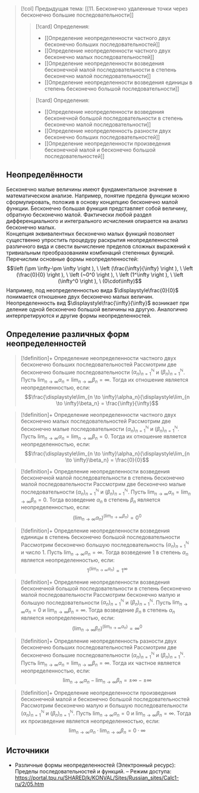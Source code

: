 > [!col] Предыдущая тема: [[11. Бесконечно удаленные точки через бесконечно большие последовательности]]
>> [!card] Определения:
>> * [[Определение неопределенности частного двух бесконечно больших последовательностей]]
>> * [[Определение неопределенности частного двух бесконечно малых последовательностей]]
>> * [[Определение неопределенности возведения бесконечной малой последовательности в степень бесконечно малой последовательности]]
>> * [[Определение неопределенности возведения единицы в степень бесконечно большой последовательности]]
>
>> [!card] Определения:
>> * [[Определение неопределенности возведения бесконечной большой последовательности в степень бесконечно малой последовательности]]
>> * [[Определение неопределенность разности двух бесконечно больших последовательностей]]
>> * [[Определение неопределенности произведения бесконечной малой и бесконечно большой последовательностей]]

## Неопределённости  
Бесконечно малые величины имеют фундаментальное значение в математическом анализе. Например, понятие предела функции можно сформулировать, положив в основу концепцию бесконечно малой функции. Бесконечно большая функция представляет собой величину, обратную бесконечно малой. Фактически любой раздел дифференциального и интегрального исчисления опирается на анализ бесконечно малых.  
Концепция эквивалентных бесконечно малых функций позволяет существенно упростить процедуру раскрытия неопределенностей различного вида и свести вычисление пределов сложных выражений к тривиальным преобразованиям комбинаций степенных функций.  
Перечислим основные формы неопределенностей:
$$\left (\pm \infty-\pm \infty \right ), \ \left (\frac{\infty}{\infty} \right ), \ \left (\frac{0}{0} \right ), \ \left (~0^0 \right ), \ \left (1^\infty \right ), \ \left (\infty^0 \right ), \ (0\cdot\infty)$$
Например, под неопределенностью вида $\displaystyle\frac{0}{0}$ понимается отношение двух бесконечно малых величин. Неопределенность вид $\displaystyle\frac{\infty}{\infty}$ возникает при деление одной бесконечно большой величины на другую. Аналогично интерпретируются и другие формы неопределенностей. 

## Определение различных форм неопределенностей
> [!definition]+ Определение неопределенности частного двух бесконечно больших последовательностей
> Рассмотрим две бесконечно большие последовательности $(\alpha_n)_{n=1}^{\mathbb N}$ и $(\beta_n)_{n=1}^{\mathbb N}$. Пусть $\displaystyle\lim_{n \to \infty}\alpha_n = \lim_{n \to \infty}\beta_n = \infty$. Тогда их отношение является неопределенностью, если: $$\frac{\displaystyle\lim_{n \to \infty}\alpha_n}{\displaystyle\lim_{n \to \infty}\beta_n} = \frac{\infty}{\infty}$$

> [!definition]+ Определение неопределенности частного двух бесконечно малых последовательностей
> Рассмотрим две бесконечно малые последовательности $(\alpha_n)_{n=1}^{\mathbb N}$ и $(\beta_n)_{n=1}^{\mathbb N}$. Пусть $\displaystyle\lim_{n \to \infty}\alpha_n = \lim_{n \to \infty}\beta_n = 0$. Тогда их отношение является неопределенностью, если: $$\frac{\displaystyle\lim_{n \to \infty}\alpha_n}{\displaystyle\lim_{n \to \infty}\beta_n} = \frac{0}{0}$$

> [!definition]+ Определение неопределенности возведения бесконечной малой последовательности в степень бесконечно малой последовательности 
> Рассмотрим две бесконечно малые последовательности $(\alpha_n)_{n=1}^{\mathbb N}$ и $(\beta_n)_{n=1}^{\mathbb N}$. Пусть $\displaystyle\lim_{n \to \infty}\alpha_n = \lim_{n \to \infty}\beta_n = 0$. Тогда возведение $\alpha_n$ в степень $\beta_n$ является неопределенностью, если: $$\displaystyle \left(\lim_{n \to \infty}\alpha_n\right)^{\displaystyle\left(\lim_{n \to \infty}\beta_n\right)} = 0^0$$

> [!definition]+ Определение неопределенности возведения единицы в степень бесконечно большой последовательности 
> Рассмотрим бесконечно большую последовательность $(\alpha_n)_{n=1}^{\mathbb N}$ и число $1$. Пусть $\displaystyle\lim_{n \to \infty}\alpha_n = \infty$. Тогда возведение $1$ в степень $\alpha_n$ является неопределенностью, если: $$\displaystyle 1^{\displaystyle\left(\lim_{n \to \infty}\alpha_n\right)} = 1^\infty$$

> [!definition]+ Определение неопределенности возведения бесконечной большой последовательности в степень бесконечно малой последовательности 
> Рассмотрим бесконечно малую и большую последовательности $(\alpha_n)_{n=1}^{\mathbb N}$ и $(\beta_n)_{n=1}^{\mathbb N}$. Пусть $\displaystyle\lim_{n \to \infty}\alpha_n = 0$ и $\displaystyle\lim_{n \to \infty}\beta_n = \infty$. Тогда возведение $\beta_n$ в степень $\alpha_n$ является неопределенностью, если: $$\displaystyle \left(\lim_{n \to \infty}\beta_n\right)^{\displaystyle\left(\lim_{n \to \infty}\alpha_n\right)} = \infty^0$$

> [!definition]+ Определение неопределенность разности двух бесконечно больших последовательностей
> Рассмотрим две бесконечно большие последовательности $(\alpha_n)_{n=1}^{\mathbb N}$ и $(\beta_n)_{n=1}^{\mathbb N}$. Пусть $\displaystyle\lim_{n \to \infty}\alpha_n = \lim_{n \to \infty}\beta_n = \infty$. Тогда их частное является неопределенностью, если: $$\displaystyle\lim_{n \to \infty}\alpha_n-\displaystyle\lim_{n \to \infty}\beta_n = \pm \infty-\pm \infty$$

> [!definition]+ Определение неопределенности произведения бесконечной малой и бесконечно большой последовательностей
> Рассмотрим бесконечно малую и большую последовательности $(\alpha_n)_{n=1}^{\mathbb N}$ и $(\beta_n)_{n=1}^{\mathbb N}$. Пусть $\displaystyle\lim_{n \to \infty}\alpha_n = 0$ и $\displaystyle\lim_{n \to \infty}\beta_n = \infty$. Тогда их произведение является неопределенностью, если: $$\displaystyle\lim_{n \to \infty}\alpha_n \cdot \displaystyle\lim_{n \to \infty}\beta_n = 0\cdot\infty$$

## Источники
* Различные формы неопределенностей (Электронный ресурс): Пределы последовательностей и функций. – Режим доступа: https://portal.tpu.ru/SHARED/k/KONVAL/Sites/Russian_sites/Calc1-ru/2/05.htm